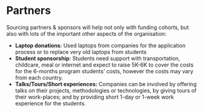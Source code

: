 # Partners

Sourcing partners & sponsors will help not only with funding cohorts, but also with lots of the important other aspects of the organisation:

* **Laptop donations**: Used laptops from companies for the application process or to replace very old laptops from students
* **Student sponsorship**: Students need support with transportation, childcare, meal or internet and expect to raise 5K-6K to cover the costs for the 6-months program students’ costs, however the costs may vary from each country. 
* **Talks/Tours/Short experiences:** Companies can be involved by offering talks on their projects, methodologies or technologies, by giving tours of their work-places; and by providing short 1-day or 1-week work experience for the students.



